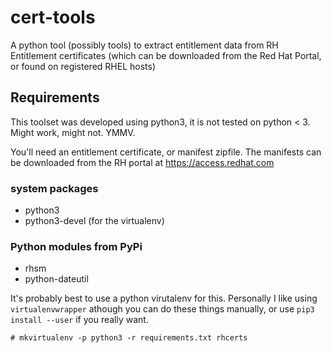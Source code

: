 # cert-tools
A python tool (possibly tools) to extract entitlement data from RH Entitlement certificates (which
can be downloaded from the Red Hat Portal, or found on registered RHEL hosts)

## Requirements

This toolset was developed using python3, it is not tested on python < 3. Might work, might not.
YMMV.

You'll need an entitlement certificate, or manifest zipfile. The manifests can be downloaded from
the RH portal at https://access.redhat.com

### system packages
  * python3
  * python3-devel (for the virtualenv)

### Python modules from PyPi

  * rhsm
  * python-dateutil

It's probably best to use a python virutalenv for this. Personally I like using `virtualenvwrapper`
athough you can do these things manually, or use `pip3 install --user` if you really want.

```
# mkvirtualenv -p python3 -r requirements.txt rhcerts
```



